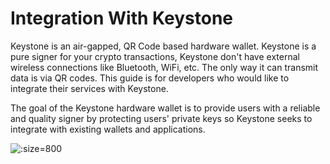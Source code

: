 # Integration With Keystone

Keystone is an air-gapped, QR Code based hardware wallet. Keystone is a pure signer for your crypto transactions, Keystone don't have external wireless  connections like Bluetooth, WiFi, etc. The only way it can transmit data is via QR codes.
This guide is for developers who would like to integrate their services with Keystone.

The goal of the Keystone hardware wallet is to provide users with a reliable and quality signer by protecting users' private keys so Keystone seeks to integrate with existing wallets and applications.

![](/_media/integration-intro.png ':size=800')
